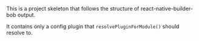 This is a project skeleton that follows the structure of react-native-builder-bob output.

It contains only a config plugin that `resolvePluginForModule()` should resolve to.
